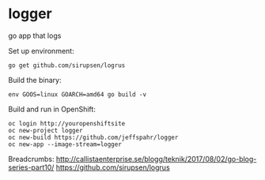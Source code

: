 # logger
go app that logs

Set up environment:

`go get github.com/sirupsen/logrus`

Build the binary:

`env GOOS=linux GOARCH=amd64 go build -v`

Build and run in OpenShift:

```
oc login http://youropenshiftsite
oc new-project logger
oc new-build https://github.com/jeffspahr/logger
oc new-app --image-stream=logger
```

Breadcrumbs:
http://callistaenterprise.se/blogg/teknik/2017/08/02/go-blog-series-part10/
https://github.com/sirupsen/logrus
